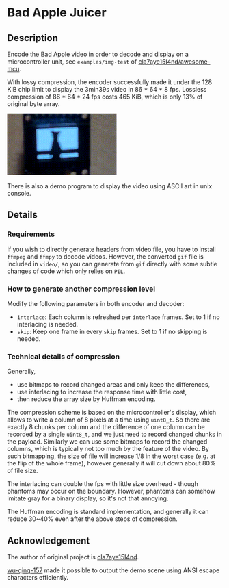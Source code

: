 # Bad Apple Juicer

## Description

Encode the Bad Apple video in order to decode and display on a microcontroller unit, see `examples/img-test` of [cla7aye15I4nd/awesome-mcu](https://github.com/cla7aye15I4nd/awesome-mcu). 

With lossy compression, the encoder successfully made it under the 128 KiB chip limit to display the 3min39s video in 86 \* 64 \* 8 fps. Lossless compression of 86 \* 64 \* 24 fps costs 465 KiB, which is only 13% of original byte array.

![Demo on MCU](chip_demo/demo.gif)

There is also a demo program to display the video using ASCII art in unix console.

## Details

### Requirements

If you wish to directly generate headers from video file, you have to install `ffmpeg` and `ffmpy` to decode videos. However, the converted `gif` file is included in `video/`, so you can generate from `gif` directly with some subtle changes of code which only relies on `PIL`.

### How to generate another compression level

Modify the following parameters in both encoder and decoder:

* `interlace`: Each column is refreshed per `interlace` frames. Set to 1 if no interlacing is needed.
* `skip`: Keep one frame in every `skip` frames. Set to 1 if no skipping is needed.

### Technical details of compression

Generally,

* use bitmaps to record changed areas and only keep the differences,
* use interlacing to increase the response time with little cost,
* then reduce the array size by Huffman encoding.

The compression scheme is based on the microcontroller's display, which allows to write a column of 8 pixels at a time using `uint8_t`. So there are exactly 8 chunks per column and the difference of one column can be recorded by a single `uint8_t`, and we just need to record changed chunks in the payload. Similarly we can use some bitmaps to record the changed columns, which is typically not too much by the feature of the video. By such bitmapping, the size of file will increase 1/8 in the worst case (e.g. at the flip of the whole frame), however generally it will cut down about 80% of file size.

The interlacing can double the fps with little size overhead - though phantoms may occur on the boundary. However, phantoms can somehow imitate gray for a binary display, so it's not that annoying.

The Huffman encoding is standard implementation, and generally it can reduce 30~40% even after the above steps of compression.

## Acknowledgement

The author of original project is [cla7aye15I4nd](https://github.com/cla7aye15I4nd).

[wu-qing-157](https://github.com/wu-qing-157) made it possible to output the demo scene using ANSI escape characters efficiently.
